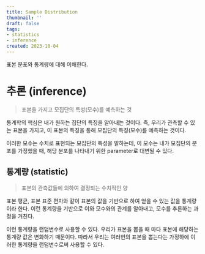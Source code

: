```yaml
---
title: Sample Distribution
thumbnail: ''
draft: false
tags:
- statistics
- inference
created: 2023-10-04
---
```


표본 분포와 통계량에 대해 이해한다.

# 추론 (inference)

 > 
 > 표본을 가지고 모집단의 특성(모수)를 예측하는 것

통계학의 핵심은 내가 원하는 집단의 특징을 알아내는 것이다. 즉, 우리가 관측할 수 있는 표본을 가지고, 이 표본의 특징을 통해 모집단의 특징(모수)를 예측하는 것이다.

이러한 모수는 수치로 표현되는 모집단의 특성을 말하는데, 이 모수는 내가 모집단의 분포를 가정했을 때, 해당 분포를 나타내기 위한 parameter로 대변될 수 있다.

## 통계량 (statistic)

 > 
 > 표본의 관측값들에 의하여 결정되는 수치적인 양

표본 평균, 표본 표준 편차와 같이 표본의 값을 기반으로 하여 얻을 수 있는 값을 통계량이라 한다. 이런 통계량을 기반으로 이와 모수와의 관계를 알아내고, 모수를 추론하는 과정을 거친다.

이런 통계량을 랜덤변수로 사용할 수 있다. 우리가 표본을 뽑을 때 마다 표본에 해당하는 통계량 값은 변화하기 때문이다. 따라서 우리는 여러번의 표본을 뽑는다는 가정하에 이러한 통계량을 랜덤변수로써 사용할 수 있다.
